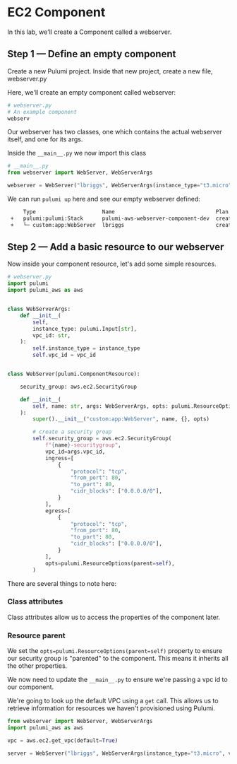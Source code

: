 # EC2 Component

In this lab, we'll create a Component called a webserver.

## Step 1 &mdash; Define an empty component

Create a new Pulumi project. Inside that new project, create a new file, webserver.py

Here, we'll create an empty component called webserver:

```python
# webserver.py
# An example component
webserv
```

Our webserver has two classes, one which contains the actual webserver itself, and one for its args. 


Inside the `__main__.py` we now import this class

```python
# __main__.py
from webserver import WebServer, WebServerArgs

webserver = WebServer("lbriggs", WebServerArgs(instance_type="t3.micro"))
```

We can run `pulumi up` here and see our empty webserver defined:

```bash
     Type                     Name                                Plan
 +   pulumi:pulumi:Stack      pulumi-aws-webserver-component-dev  create
 +   └─ custom:app:WebServer  lbriggs                             create
```

## Step 2 &mdash; Add a basic resource to our webserver

Now inside your component resource, let's add some simple resources.

```python
# webserver.py
import pulumi
import pulumi_aws as aws


class WebServerArgs:
    def __init__(
        self,
        instance_type: pulumi.Input[str],
        vpc_id: str,
    ):
        self.instance_type = instance_type
        self.vpc_id = vpc_id


class WebServer(pulumi.ComponentResource):

    security_group: aws.ec2.SecurityGroup

    def __init__(
        self, name: str, args: WebServerArgs, opts: pulumi.ResourceOptions = None
    ):
        super().__init__("custom:app:WebServer", name, {}, opts)

        # create a security group
        self.security_group = aws.ec2.SecurityGroup(
            f"{name}-securitygroup",
            vpc_id=args.vpc_id,
            ingress=[
                {
                    "protocol": "tcp",
                    "from_port": 80,
                    "to_port": 80,
                    "cidr_blocks": ["0.0.0.0/0"],
                }
            ],
            egress=[
                {
                    "protocol": "tcp",
                    "from_port": 80,
                    "to_port": 80,
                    "cidr_blocks": ["0.0.0.0/0"],
                }
            ],
            opts=pulumi.ResourceOptions(parent=self),
        )
```

There are several things to note here:

### Class attributes

Class attributes allow us to access the properties of the component later.

### Resource parent

We set the `opts=pulumi.ResourceOptions(parent=self)` property to ensure our security group is "parented" to the component. This means it inherits all the other properties.

We now need to update the `__main__.py` to ensure we're passing a vpc id to our component.

We're going to look up the default VPC using a `get` call. This allows us to retrieve information for resources we haven't provisioned using Pulumi.

```python
from webserver import WebServer, WebServerArgs
import pulumi_aws as aws

vpc = aws.ec2.get_vpc(default=True)

server = WebServer("lbriggs", WebServerArgs(instance_type="t3.micro", vpc_id=vpc.id))
```

